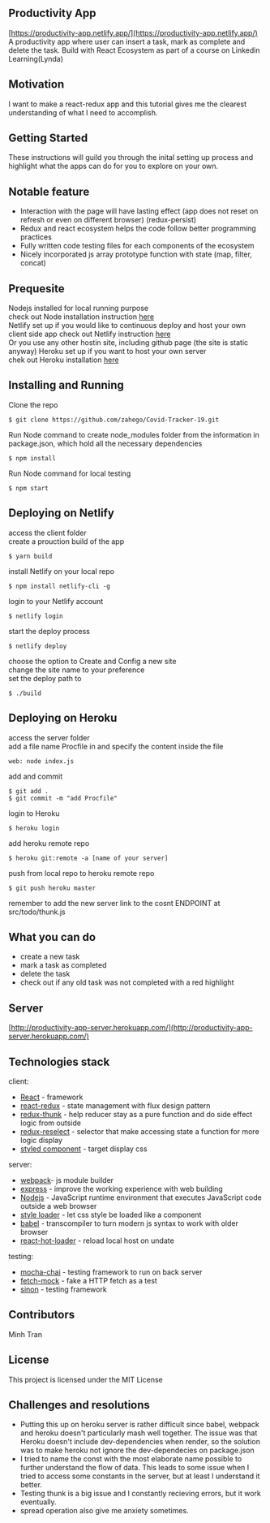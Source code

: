 
## Productivity App
[https://productivity-app.netlify.app/](https://productivity-app.netlify.app/)  
A productivity app where user can insert a task, mark as complete and delete the task. Build with React Ecosystem as part of a course on Linkedin Learning(Lynda)

## Motivation
I want to make a react-redux app and this tutorial gives me the clearest understanding of what I need to accomplish.

## Getting Started
These instructions will guild you through the inital setting up process and 
highlight what the apps can do for you to explore on your own.  


## Notable feature
- Interaction with the page will have lasting effect (app does not reset on refresh or even on different browser) (redux-persist)
- Redux and react ecosystem helps the code follow better programming practices
- Fully written code testing files for each components of the ecosystem
- Nicely incorporated js array prototype function with state (map, filter, concat)


## Prequesite
Nodejs installed for local running purpose    
check out Node installation instruction [here](https://nodejs.org/en/)  
Netlify set up if you would like to continuous deploy and host your own client side app
check out Netlify instruction [here](https://www.netlify.com/)  
Or you use any other hostin site, including github page (the site is static anyway)
Heroku set up if you want to host your own server  
chek out Heroku installation [here](https://devcenter.heroku.com/start)


## Installing and Running
Clone the repo
```
$ git clone https://github.com/zahego/Covid-Tracker-19.git
```
Run Node command to create node_modules folder from the information in package.json, which hold all the necessary dependencies
```
$ npm install
```
Run Node command for local testing
```
$ npm start
```

## Deploying on Netlify
access the client folder  
create a prouction build of the app
```
$ yarn build
```
install Netlify on your local repo
```
$ npm install netlify-cli -g
```
login to your Netlify account
```
$ netlify login
```
start the deploy process
```
$ netlify deploy
```
choose the option to Create and Config a new site  
change the site name to your preference  
set the deploy path to   
```
$ ./build
```

## Deploying on Heroku
access the server folder  
add a file name Procfile in and specify the content inside the file
```
web: node index.js
```
add and commit
```
$ git add .
$ git commit -m "add Procfile"
```
login to Heroku
```
$ heroku login
```
add heroku remote repo
```
$ heroku git:remote -a [name of your server]
```
push from local repo to heroku remote repo
```
$ git push heroku master
```
remember to add the new server link to the cosnt ENDPOINT at src/todo/thunk.js



## What you can do
- create a new task
- mark a task as completed
- delete the task
- check out if any old task was not completed with a red highlight

## Server
[http://productivity-app-server.herokuapp.com/](http://productivity-app-server.herokuapp.com/)

## Technologies stack
client:  
- [React](https://reactjs.org/) - framework
- [react-redux](https://react-redux.js.org/) - state management with flux design pattern
- [redux-thunk](https://github.com/reduxjs/redux-thunk) - help reducer stay as a pure function and do side effect logic from outside
- [redux-reselect](https://github.com/reduxjs/reselect) - selector that make accessing state a function for more logic display
- [styled component](https://styled-components.com/) - target display css

server:  
- [webpack](https://webpack.js.org/)- js module builder
- [express](https://expressjs.com/) - improve the working experience with web building
- [Nodejs](https://nodejs.org/en/download/) - JavaScript runtime environment that executes JavaScript code outside a web browser
- [style loader]() - let css style be loaded like a component
- [babel](https://babeljs.io/) -  transcompiler to turn modern js syntax to work with older browser
- [react-hot-loader]() - reload local host on undate

testing:
- [mocha-chai](https://mochajs.org/) - testing framework to run on back server
- [fetch-mock](https://www.npmjs.com/package/fetch-mock) - fake a HTTP fetch as a test
- [sinon](https://sinonjs.org/) - testing framework


## Contributors
Minh Tran 


## License
This project is licensed under the MIT License

## Challenges and resolutions
- Putting this up on heroku server is rather difficult since babel, webpack and heroku doesn't particularly mash well together. The issue was that Heroku doesn't include dev-dependencies when render, so the solution was to make heroku not ignore the dev-dependecies on package.json
- I tried to name the const with the most elaborate name possible to further understand the flow of data. This leads to some issue when I tried to access some constants in the server, but at least I understand it better.
- Testing thunk is a big issue and I constantly recieving errors, but it work eventually.
- spread operation also give me anxiety sometimes.

